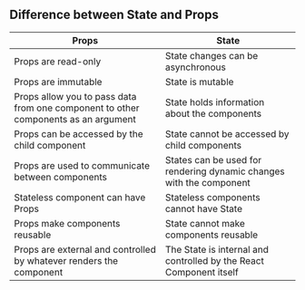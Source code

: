 ## Difference between State and Props
| Props      | State |
| ----------- | ----------- |
| Props are read-only  | State changes can be asynchronous       |
| Props are immutable   | State is mutable        |
| Props allow you to pass data from one component to other components as an argument   | State holds information about the components        |
| Props can be accessed by the child component   | State cannot be accessed by child components        |
| Props are used to communicate between components   | States can be used for rendering dynamic changes with the component        |
| Stateless component can have Props   | Stateless components cannot have State        |
| Props make components reusable   | State cannot make components reusable    |
| Props are external and controlled by whatever renders the component   | The State is internal and controlled by the React Component itself        |